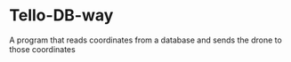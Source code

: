 # Tello-DB-way
A program that reads coordinates from a database and sends the drone to those coordinates
